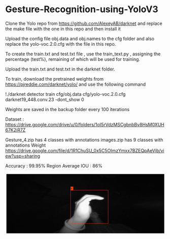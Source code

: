 # Gesture-Recognition-using-YoloV3


Clone the Yolo repo from https://github.com/AlexeyAB/darknet and replace the make file with the one in this repo and then install it

Upload the config file obj.data and obj.names to the cfg folder and also replace the yolo-voc.2.0.cfg with the file in this repo.

To create the train.txt and test.txt file , use the train_text.py , assigning the percentage (test%), remaining of which will be used for training.

Upload the train.txt and test.txt in the darknet folder.

To train, download the pretrained weights from https://pjreddie.com/darknet/yolo/ and use the following command

!./darknet detector train cfg/obj.data cfg/yolo-voc.2.0.cfg darknet19_448.conv.23 -dont_show 0

Weights are saved in the backup folder every 100 iterations

Dataset :
https://drive.google.com/drive/u/0/folders/1oI5rVdzMSCgbnbBv8HsM0XUH67K2iR7Z

Gesture_4.zip has 4 classes with annotations
images.zip has 9 classes with annotations
Weight https://drive.google.com/file/d/1R1ChuSU_0x5C5OImzYmxx7BZEQpAeVib/view?usp=sharing

Accuracy : 99.95%
Region Average IOU : 86% 



![alt text](https://github.com/dantecomedia/Gesture-Recognition-using-YoloV3/blob/master/cap5.png)
